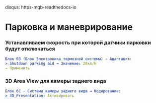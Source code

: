 disqus: https-mqb-readthedocs-io

# Парковка и маневрирование

### Устанавливаем скорость при которой датчики парковки будут отключаться

``` yaml
Блок 03 (Блок Электроника тормозной системы) → Адаптация:
> Shutdown parking aid → Значение: 20km/h
→ Применить
```

### 3D Area View для камеры заднего вида

``` yaml
Блок 6C - Система камеры заднего вида → Кодирование:
> 3D_Presentation: Активировать
```